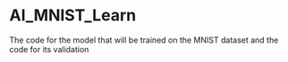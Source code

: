 # AI_MNIST_Learn
The code for the model that will be trained on the MNIST dataset and the code for its validation
